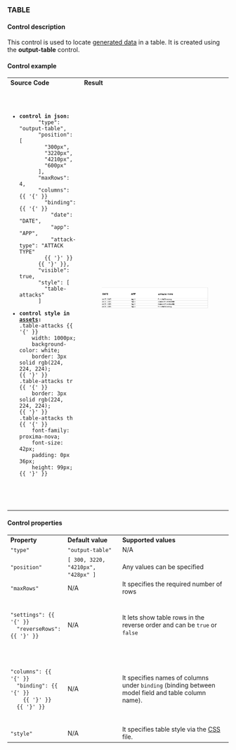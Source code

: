 ### **TABLE**

#### Control description

This control is used to locate [generated data](/scenario-controls/generator#data-generator) in a table. It is created using the **output-table** control.

#### Control example

<table>
  <tr>
    <td><strong>Source Code</strong></td>
    <td>
      <strong>Result</strong>
    </td>
  </tr>
  <tr>
    <td>
    <pre><code>
<ul>
<li><b>control in json:</b>
      "type": "output-table",
      "position": [
        "300px",
        "3220px",
        "4210px",
        "600px"
      ],
      "maxRows": 4,
      "columns": {{ '{' }}
        "binding": {{ '{' }}
          "date": "DATE",
          "app": "APP",
          "attack-type": "ATTACK TYPE"
        {{ '}' }}
      {{ '}' }},
      "visible": true,
      "style": [
        "table-attacks"
      ]</li>
<li><b>control style in <a href="https://docs.upmix.it/scenario-edit/assets#default-asset-groups">assets</a>:</b>
.table-attacks {{ '{' }}
    width: 1000px;
    background-color: white;
    border: 3px solid rgb(224, 224, 224);
{{ '}' }}
.table-attacks tr {{ '{' }}
    border: 3px solid rgb(224, 224, 224);
{{ '}' }}
.table-attacks th {{ '{' }}
    font-family: proxima-nova;
    font-size: 42px;
    padding: 0px 36px;
    height: 99px;
{{ '}' }}
</li>
</ul>
    </code></pre>
    </td>
    <td>
      <figure><img src="/assets/generator.png"/></figure>
    </td>
  </tr>
</table>

#### Control properties

<table>
  <tr>
    <td><strong>Property</strong></td>
    <td><strong>Default value</strong></td>
    <td>
      <strong>Supported values</strong>
    </td>
  </tr>
  <tr>
    <td>
     <code>"type"</code>
    </td>
    <td>
      <code>"output-table"</code>
    </td>
    <td>
      N/A
    </td>
  </tr>
  <tr>
    <td>
      <code>"position"</code>
    </td>
    <td>
     <code>[ 300, 3220, "4210px", "428px" ]</code>
    </td>
    <td>
      Any values can be specified
    </td>
  </tr>
  <tr>
    <td>
      <code>"maxRows"</code>
    </td>
    <td>
      N/A
    </td>
    <td>
      It specifies the required number of rows
    </td>
  </tr>
  <tr>
    <td>
      <pre><code>
"settings": {{ '{' }}
  "reverseRows":
{{ '}' }}
      </code></pre>
    </td>
    <td>
      N/A
    </td>
    <td>
      It lets show table rows in the reverse order and can be <code>true</code> or <code>false</code>
    </td>
  </tr>
  <tr>
    <td>
      <pre><code>
"columns": {{ '{' }}
  "binding": {{ '{' }}
    {{ '}' }}
  {{ '}' }}
      </code></pre>
    </td>
    <td>
      N/A
    </td>
    <td>
      It specifies names of columns under <code>binding</code> (binding between model field and table column name).
    </td>
  </tr>
  <tr>
    <td>
        <code>"style"</code>
    </td>
    <td>
      N/A
    </td>
    <td>
      It specifies table style via the <a href="https://docs.upmix.it/scenario/styles">CSS</a> file.
    </td>
  </tr>
</table>
